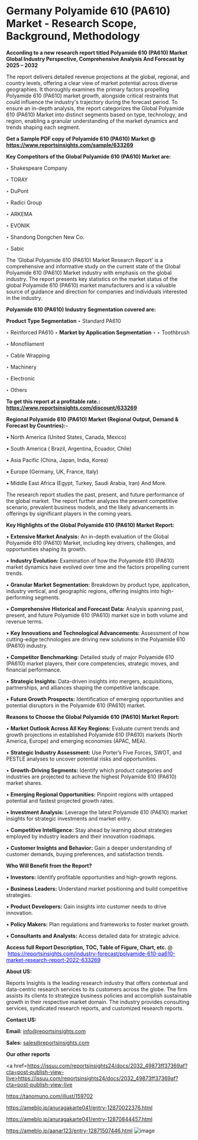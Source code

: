 # Germany Polyamide 610 (PA610) Market - Research Scope, Background, Methodology

<strong>According to a new research report titled Polyamide 610 (PA610) Market Global Industry Perspective, Comprehensive Analysis And Forecast by 2025 – 2032</strong>

The report delivers detailed revenue projections at the global, regional, and country levels, offering a clear view of market potential across diverse geographies. It thoroughly examines the primary factors propelling Polyamide 610 (PA610) market growth, alongside critical restraints that could influence the industry's trajectory during the forecast period. To ensure an in-depth analysis, the report categorizes the Global Polyamide 610 (PA610) Market into distinct segments based on type, technology, and region, enabling a granular understanding of the market dynamics and trends shaping each segment.

<strong>Get a Sample PDF copy of Polyamide 610 (PA610) Market </strong><strong>@<a href=https://www.reportsinsights.com/sample/633269 style=color:#0000ff;> https://www.reportsinsights.com/sample/633269</a></strong></font>

<strong>Key Competitors of the Global Polyamide 610 (PA610) Market are:</strong>

‣ Shakespeare Company

‣ TORAY

‣ DuPont

‣ Radici Group

‣ ARKEMA

‣ EVONIK

‣ Shandong Dongchen New Co.

‣ Sabic

The ‘Global Polyamide 610 (PA610) Market Research Report’ is a comprehensive and informative study on the current state of the Global Polyamide 610 (PA610) Market industry with emphasis on the global industry. The report presents key statistics on the market status of the global Polyamide 610 (PA610) market manufacturers and is a valuable source of guidance and direction for companies and individuals interested in the industry.

<strong>Polyamide 610 (PA610) Industry Segmentation covered are:</strong>

<strong>Product Type Segmentation</strong>
‣
Standard PA610

‣ Reinforced PA610
‣ 
<strong>Market by Application Segmentation</strong>
‣
‣  Toothbrush

‣ Monofilament

‣ Cable Wrapping

‣ Machinery

‣ Electronic

‣ Others

<strong>To get this report at a profitable rate.: <a href=https://www.reportsinsights.com/discount/633269 style=color:#0000ff;>https://www.reportsinsights.com/discount/633269</a></strong></font>

<strong>Regional Polyamide 610 (PA610) Market (Regional Output, Demand &amp; Forecast by Countries):-</strong>

• North America (United States, Canada, Mexico)

• South America ( Brazil, Argentina, Ecuador, Chile)

• Asia Pacific (China, Japan, India, Korea)

• Europe (Germany, UK, France, Italy)

• Middle East Africa (Egypt, Turkey, Saudi Arabia, Iran) And More.

The research report studies the past, present, and future performance of the global market. The report further analyzes the present competitive scenario, prevalent business models, and the likely advancements in offerings by significant players in the coming years.

<strong>Key Highlights of the Global Polyamide 610 (PA610) Market Report:</strong>

• <strong>Extensive Market Analysis:</strong> An in-depth evaluation of the Global Polyamide 610 (PA610) Market, including key drivers, challenges, and opportunities shaping its growth.

• <strong>Industry Evolution:</strong> Examination of how the Polyamide 610 (PA610) market dynamics have evolved over time and the factors propelling current trends.

• <strong>Granular Market Segmentation:</strong> Breakdown by product type, application, industry vertical, and geographic regions, offering insights into high-performing segments.

• <strong>Comprehensive Historical and Forecast Data:</strong> Analysis spanning past, present, and future Polyamide 610 (PA610) market size in both volume and revenue terms.

• <strong>Key Innovations and Technological Advancements:</strong> Assessment of how cutting-edge technologies are driving new solutions in the Polyamide 610 (PA610) industry.

• <strong>Competitor Benchmarking:</strong> Detailed study of major Polyamide 610 (PA610) market players, their core competencies, strategic moves, and financial performance.

• <strong>Strategic Insights:</strong> Data-driven insights into mergers, acquisitions, partnerships, and alliances shaping the competitive landscape.

• <strong>Future Growth Prospects:</strong> Identification of emerging opportunities and potential disruptors in the Polyamide 610 (PA610) market.

<strong>Reasons to Choose the Global Polyamide 610 (PA610) Market Report:</strong>

• <strong>Market Outlook Across All Key Regions:</strong> Evaluate current trends and growth projections in established Polyamide 610 (PA610) markets (North America, Europe) and emerging economies (APAC, MEA).

• <strong>Strategic Industry Assessment:</strong> Use Porter’s Five Forces, SWOT, and PESTLE analyses to uncover potential risks and opportunities.

• <strong>Growth-Driving Segments:</strong> Identify which product categories and industries are projected to achieve the highest Polyamide 610 (PA610) market shares.

• <strong>Emerging Regional Opportunities:</strong> Pinpoint regions with untapped potential and fastest projected growth rates.

• <strong>Investment Analysis:</strong> Leverage the latest Polyamide 610 (PA610) market insights for strategic investments and market entry.

• <strong>Competitive Intelligence:</strong> Stay ahead by learning about strategies employed by industry leaders and their innovation roadmaps.

• <strong>Customer Insights and Behavior:</strong> Gain a deeper understanding of customer demands, buying preferences, and satisfaction trends.

<strong>Who Will Benefit from the Report?</strong>

• <strong>Investors:</strong> Identify profitable opportunities and high-growth regions.

• <strong>Business Leaders:</strong> Understand market positioning and build competitive strategies.

• <strong>Product Developers:</strong> Gain insights into customer needs to drive innovation.

• <strong>Policy Makers:</strong> Plan regulations and frameworks to foster market growth.

• <strong>Consultants and Analysts:</strong> Access detailed data for strategic advice.
</ul>
<strong>Access full Report Description, TOC, Table of Figure, Chart, etc. </strong>@  <a href=https://reportsinsights.com/industry-forecast/polyamide-610-pa610-market-research-report-2022-633269 style=color:#0000ff;>https://reportsinsights.com/industry-forecast/polyamide-610-pa610-market-research-report-2022-633269</a></font>

<strong><strong>About US</strong>:</strong>

Reports Insights is the leading research industry that offers contextual and data-centric research services to its customers across the globe. The firm assists its clients to strategize business policies and accomplish sustainable growth in their respective market domain. The industry provides consulting services, syndicated research reports, and customized research reports.

<strong>Contact US:</strong>

<p class=""""><b>Email:</b> <a href=mailto:info@reportsinsights.com>info@reportsinsights.com</a></p>
<p class=""""><b>Sales:</b> <a href=mailto:sales@reportsinsights.com>sales@reportsinsights.com</a></p>

<strong>Our other reports</strong>

<a href=https://issuu.com/reportsinsights24/docs/2032_49873ff37369af?cta=post-publish-view-live>https://issuu.com/reportsinsights24/docs/2032_49873ff37369af?cta=post-publish-view-live</a>

<a href=https://tanomuno.com/illust/159702>https://tanomuno.com/illust/159702</a>

<a href=https://ameblo.jp/anuragakarte041/entry-12870022376.html>https://ameblo.jp/anuragakarte041/entry-12870022376.html</a>

<a href=https://ameblo.jp/anuragakarte041/entry-12870844457.html>https://ameblo.jp/anuragakarte041/entry-12870844457.html</a>

<a href=https://ameblo.jp/aanar123/entry-12871507446.html>https://ameblo.jp/aanar123/entry-12871507446.html</a>
![image](https://github.com/user-attachments/assets/05e63907-9c8a-4067-a56f-2887c6636647)

